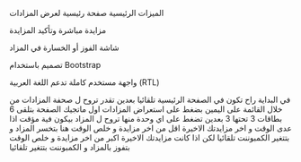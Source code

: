  الميزات الرئيسية
صفحة رئيسية لعرض المزادات

مزايدة مباشرة وتأكيد المزايدة

شاشة الفوز أو الخسارة في المزاد

تصميم باستخدام Bootstrap

واجهة مستخدم كاملة تدعم اللغة العربية (RTL)

في البداية راح تكون في الصفحة الرئيسية تلقائيا
بعدين تقدر تروح ل صحفة المزادات من خلال القائمة على اليمين بضغط على استعراض المزادات اول ماتجيك الصفحة بتلقى 6 بطاقات 3 تحتها 3 بعدين تضغط على اي وحدة منها تروح ل المزاد بيكون فية مؤقت اذا عدى الوقت و اخر مزايدتك الاخيرة اقل من اخر مزايدة و خلص الوقت هنا بتخسر المزاد و بتتغير الكمبوننت تلقائيا لكن اذا كانت مزايدتك الاخيرة اكبر من اخر مزايدة و خلص الوقت بتفوز بالمزاد و الكمبوننت بتتغير تلقائيا  